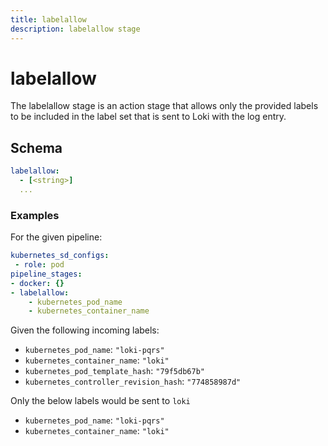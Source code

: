 ```yaml
---
title: labelallow
description: labelallow stage
---
```

# labelallow

The labelallow stage is an action stage that allows only the provided labels 
to be included in the label set that is sent to Loki with the log entry.

## Schema

```yaml
labelallow:
  - [<string>]
  ...
```

### Examples

For the given pipeline:

```yaml
kubernetes_sd_configs:
 - role: pod 
pipeline_stages:
- docker: {}    
- labelallow:
    - kubernetes_pod_name
    - kubernetes_container_name
```

Given the following incoming labels:

- `kubernetes_pod_name`: `"loki-pqrs"`
- `kubernetes_container_name`: `"loki"`
- `kubernetes_pod_template_hash`: `"79f5db67b"`
- `kubernetes_controller_revision_hash`: `"774858987d"`

Only the below labels would be sent to `loki`

- `kubernetes_pod_name`: `"loki-pqrs"`
- `kubernetes_container_name`: `"loki"`
